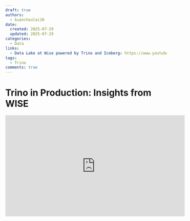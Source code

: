 ```yaml
---
draft: true
authors:
  - kuanchoulai10
date:
  created: 2025-07-29
  updated: 2025-07-29
categories:
  - Data
links:
  - Data Lake at Wise powered by Trino and Iceberg: https://www.youtube.com/watch?v=K5RmYtbeXAc
tags:
  - Trino
comments: true
---
```



# Trino in Production: Insights from WISE


<!-- more -->

<iframe width="560" height="315" src="https://www.youtube.com/embed/K5RmYtbeXAc?si=w7c4pZW5ma3g4exo" title="YouTube video player" frameborder="0" allow="accelerometer; autoplay; clipboard-write; encrypted-media; gyroscope; picture-in-picture; web-share" referrerpolicy="strict-origin-when-cross-origin" allowfullscreen></iframe>